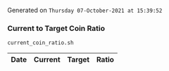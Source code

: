 Generated on `Thursday 07-October-2021 at 15:39:52`

### Current to Target Coin Ratio
`current_coin_ratio.sh`

Date|Current|Target|Ratio
---|---|---|---
